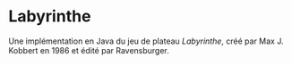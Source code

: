 # Labyrinthe
Une implémentation en Java du jeu de plateau *Labyrinthe*, créé par Max J. Kobbert en 1986 et édité par Ravensburger.
